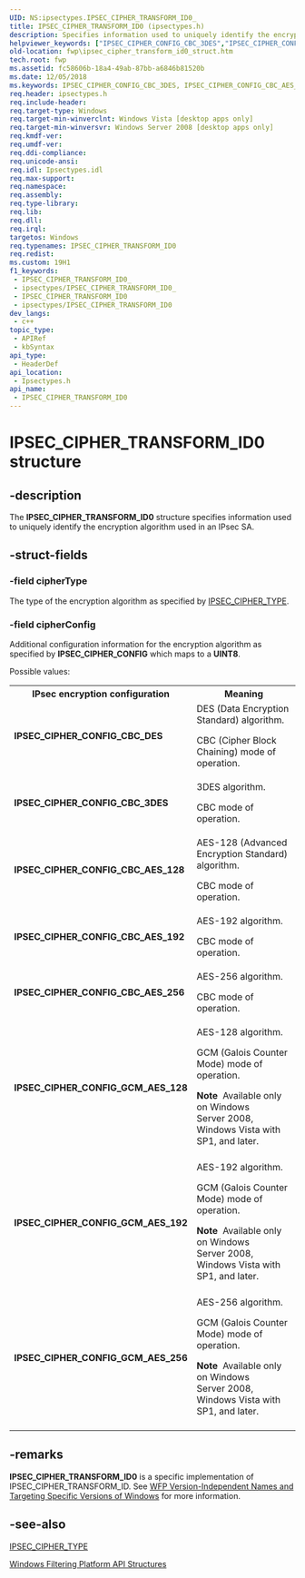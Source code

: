 ```yaml
---
UID: NS:ipsectypes.IPSEC_CIPHER_TRANSFORM_ID0_
title: IPSEC_CIPHER_TRANSFORM_ID0 (ipsectypes.h)
description: Specifies information used to uniquely identify the encryption algorithm used in an IPsec SA.
helpviewer_keywords: ["IPSEC_CIPHER_CONFIG_CBC_3DES","IPSEC_CIPHER_CONFIG_CBC_AES_128","IPSEC_CIPHER_CONFIG_CBC_AES_192","IPSEC_CIPHER_CONFIG_CBC_AES_256","IPSEC_CIPHER_CONFIG_CBC_DES","IPSEC_CIPHER_CONFIG_GCM_AES_128","IPSEC_CIPHER_CONFIG_GCM_AES_192","IPSEC_CIPHER_CONFIG_GCM_AES_256","IPSEC_CIPHER_TRANSFORM_ID0","IPSEC_CIPHER_TRANSFORM_ID0 structure [Filtering]","fwp.ipsec_cipher_transform_id0_struct","ipsectypes/IPSEC_CIPHER_TRANSFORM_ID0"]
old-location: fwp\ipsec_cipher_transform_id0_struct.htm
tech.root: fwp
ms.assetid: fc58606b-18a4-49ab-87bb-a6846b81520b
ms.date: 12/05/2018
ms.keywords: IPSEC_CIPHER_CONFIG_CBC_3DES, IPSEC_CIPHER_CONFIG_CBC_AES_128, IPSEC_CIPHER_CONFIG_CBC_AES_192, IPSEC_CIPHER_CONFIG_CBC_AES_256, IPSEC_CIPHER_CONFIG_CBC_DES, IPSEC_CIPHER_CONFIG_GCM_AES_128, IPSEC_CIPHER_CONFIG_GCM_AES_192, IPSEC_CIPHER_CONFIG_GCM_AES_256, IPSEC_CIPHER_TRANSFORM_ID0, IPSEC_CIPHER_TRANSFORM_ID0 structure [Filtering], fwp.ipsec_cipher_transform_id0_struct, ipsectypes/IPSEC_CIPHER_TRANSFORM_ID0
req.header: ipsectypes.h
req.include-header: 
req.target-type: Windows
req.target-min-winverclnt: Windows Vista [desktop apps only]
req.target-min-winversvr: Windows Server 2008 [desktop apps only]
req.kmdf-ver: 
req.umdf-ver: 
req.ddi-compliance: 
req.unicode-ansi: 
req.idl: Ipsectypes.idl
req.max-support: 
req.namespace: 
req.assembly: 
req.type-library: 
req.lib: 
req.dll: 
req.irql: 
targetos: Windows
req.typenames: IPSEC_CIPHER_TRANSFORM_ID0
req.redist: 
ms.custom: 19H1
f1_keywords:
 - IPSEC_CIPHER_TRANSFORM_ID0_
 - ipsectypes/IPSEC_CIPHER_TRANSFORM_ID0_
 - IPSEC_CIPHER_TRANSFORM_ID0
 - ipsectypes/IPSEC_CIPHER_TRANSFORM_ID0
dev_langs:
 - c++
topic_type:
 - APIRef
 - kbSyntax
api_type:
 - HeaderDef
api_location:
 - Ipsectypes.h
api_name:
 - IPSEC_CIPHER_TRANSFORM_ID0
---
```


# IPSEC_CIPHER_TRANSFORM_ID0 structure


## -description

The <b>IPSEC_CIPHER_TRANSFORM_ID0</b> structure specifies information used to uniquely identify the encryption algorithm used in an IPsec SA.

## -struct-fields

### -field cipherType

The type of the encryption algorithm as specified by [IPSEC_CIPHER_TYPE](/windows/desktop/api/ipsectypes/ne-ipsectypes-ipsec_cipher_type).

### -field cipherConfig

Additional configuration information for the encryption algorithm as specified by <b>IPSEC_CIPHER_CONFIG</b> which maps to a <b>UINT8</b>.

Possible values:

<table>
<tr>
<th>IPsec encryption configuration</th>
<th>Meaning</th>
</tr>
<tr>
<td width="40%"><a id="IPSEC_CIPHER_CONFIG_CBC_DES"></a><a id="ipsec_cipher_config_cbc_des"></a><dl>
<dt><b>IPSEC_CIPHER_CONFIG_CBC_DES</b></dt>
</dl>
</td>
<td width="60%">
DES (Data Encryption Standard) algorithm. 

CBC (Cipher Block Chaining) mode of operation.

</td>
</tr>
<tr>
<td width="40%"><a id="IPSEC_CIPHER_CONFIG_CBC_3DES"></a><a id="ipsec_cipher_config_cbc_3des"></a><dl>
<dt><b>IPSEC_CIPHER_CONFIG_CBC_3DES</b></dt>
</dl>
</td>
<td width="60%">
3DES algorithm. 

CBC mode of operation.

</td>
</tr>
<tr>
<td width="40%"><a id="IPSEC_CIPHER_CONFIG_CBC_AES_128"></a><a id="ipsec_cipher_config_cbc_aes_128"></a><dl>
<dt><b>IPSEC_CIPHER_CONFIG_CBC_AES_128</b></dt>
</dl>
</td>
<td width="60%">
AES-128 (Advanced Encryption Standard) algorithm. 

CBC mode of operation.

</td>
</tr>
<tr>
<td width="40%"><a id="IPSEC_CIPHER_CONFIG_CBC_AES_192"></a><a id="ipsec_cipher_config_cbc_aes_192"></a><dl>
<dt><b>IPSEC_CIPHER_CONFIG_CBC_AES_192</b></dt>
</dl>
</td>
<td width="60%">
AES-192 algorithm. 

CBC mode of operation.

</td>
</tr>
<tr>
<td width="40%"><a id="IPSEC_CIPHER_CONFIG_CBC_AES_256"></a><a id="ipsec_cipher_config_cbc_aes_256"></a><dl>
<dt><b>IPSEC_CIPHER_CONFIG_CBC_AES_256</b></dt>
</dl>
</td>
<td width="60%">
AES-256 algorithm. 

CBC mode of operation.

</td>
</tr>
<tr>
<td width="40%"><a id="IPSEC_CIPHER_CONFIG_GCM_AES_128"></a><a id="ipsec_cipher_config_gcm_aes_128"></a><dl>
<dt><b>IPSEC_CIPHER_CONFIG_GCM_AES_128</b></dt>
</dl>
</td>
<td width="60%">
AES-128 algorithm. 

GCM (Galois Counter Mode) mode of operation.

<div class="alert"><b>Note</b>  Available only on Windows Server 2008, Windows Vista with SP1, and later.</div>
<div> </div>
</td>
</tr>
<tr>
<td width="40%"><a id="IPSEC_CIPHER_CONFIG_GCM_AES_192"></a><a id="ipsec_cipher_config_gcm_aes_192"></a><dl>
<dt><b>IPSEC_CIPHER_CONFIG_GCM_AES_192</b></dt>
</dl>
</td>
<td width="60%">
AES-192 algorithm. 

GCM (Galois Counter Mode) mode of operation.

<div class="alert"><b>Note</b>  Available only on Windows Server 2008, Windows Vista with SP1, and later.</div>
<div> </div>
</td>
</tr>
<tr>
<td width="40%"><a id="IPSEC_CIPHER_CONFIG_GCM_AES_256"></a><a id="ipsec_cipher_config_gcm_aes_256"></a><dl>
<dt><b>IPSEC_CIPHER_CONFIG_GCM_AES_256</b></dt>
</dl>
</td>
<td width="60%">
AES-256 algorithm.

GCM (Galois Counter Mode) mode of operation.

<div class="alert"><b>Note</b>  Available only on Windows Server 2008, Windows Vista with SP1, and later.</div>
<div> </div>
</td>
</tr>
</table>

## -remarks

<b>IPSEC_CIPHER_TRANSFORM_ID0</b> is a specific implementation of IPSEC_CIPHER_TRANSFORM_ID. See <a href="/windows/desktop/FWP/wfp-version-independent-names-and-targeting-specific-versions-of-windows">WFP Version-Independent Names and Targeting Specific Versions of Windows</a>  for more information.

## -see-also

[IPSEC_CIPHER_TYPE](/windows/desktop/api/ipsectypes/ne-ipsectypes-ipsec_cipher_type)



<a href="/windows/desktop/FWP/fwp-structs">Windows Filtering Platform  API Structures</a>